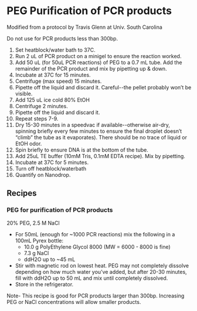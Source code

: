 # PEG Purification of PCR products
Modified from a protocol by Travis Glenn at Univ. South Carolina

Do not use for PCR products less than 300bp.

1. Set heatblock/water bath to 37C.
2. Run 2 uL of PCR product on a minigel to ensure the reaction worked.
3. Add 50 uL (for 50uL PCR reactions) of PEG to a 0.7 mL tube. Add the remainder of the PCR product and mix by pipetting up & down.
4. Incubate at 37C for 15 minutes.
5. Centrifuge (max speed) 15 minutes.
6. Pipette off the liquid and discard it.  Careful--the pellet probably won’t be visible.
7. Add 125 uL ice cold 80% EtOH
8. Centrifuge 2 minutes.
9. Pipette off the liquid and discard it.
10. Repeat steps 7-9.
11. Dry 15-30 minutes in a speedvac if available--otherwise air-dry, spinning briefly every few minutes to ensure the final droplet doesn’t “climb” the tube as it evaporates). There should be no trace of liquid or EtOH odor.
12. Spin briefly to ensure DNA is at the bottom of the tube.
13. Add 25uL TE buffer (10mM Tris, 0.1mM EDTA recipe). Mix by pipetting.
14. Incubate at 37C for 5 minutes.
15. Turn off heatblock/waterbath
16. Quantify on Nanodrop.

## Recipes

### PEG for purification of PCR products
20% PEG, 2.5 M NaCl

  * For 50mL (enough for ~1000 PCR reactions) mix the following in a 100mL Pyrex bottle:
    * 10.0 g PolyEthylene Glycol 8000 (MW = 6000 - 8000 is fine)
    * 7.3 g NaCl
    * ddH2O up to ~45 mL
  * Stir with magnetic rod on lowest heat. PEG may not completely dissolve depending on how much water you’ve added, but after 20-30 minutes, fill with  ddH2O up to 50 mL and mix until completely dissolved.
  * Store in the refrigerator.

Note- This recipe is good for PCR products larger than 300bp. Increasing PEG or NaCl concentrations will allow smaller products.
